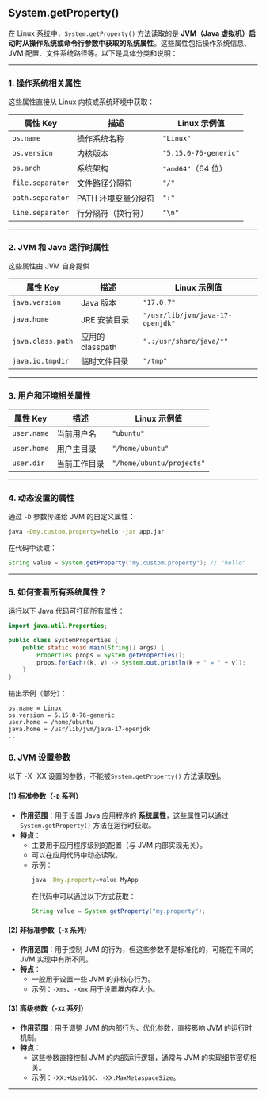 ## System.getProperty()
在 Linux 系统中，`System.getProperty()` 方法读取的是 **JVM（Java 虚拟机）启动时从操作系统或命令行参数中获取的系统属性**。这些属性包括操作系统信息、JVM 配置、文件系统路径等。以下是具体分类和说明：

---

### **1. 操作系统相关属性**
这些属性直接从 Linux 内核或系统环境中获取：

| **属性 Key**         | **描述**                          | **Linux 示例值**               |
|----------------------|----------------------------------|-------------------------------|
| `os.name`            | 操作系统名称                     | `"Linux"`                     |
| `os.version`         | 内核版本                         | `"5.15.0-76-generic"`         |
| `os.arch`            | 系统架构                         | `"amd64"`（64 位）            |
| `file.separator`     | 文件路径分隔符                   | `"/"`                         |
| `path.separator`     | PATH 环境变量分隔符              | `":"`                         |
| `line.separator`     | 行分隔符（换行符）               | `"\n"`                        |

---

### **2. JVM 和 Java 运行时属性**
这些属性由 JVM 自身提供：

| **属性 Key**         | **描述**                          | **Linux 示例值**               |
|----------------------|----------------------------------|-------------------------------|
| `java.version`       | Java 版本                        | `"17.0.7"`                    |
| `java.home`          | JRE 安装目录                     | `"/usr/lib/jvm/java-17-openjdk"` |
| `java.class.path`    | 应用的 classpath                 | `".:/usr/share/java/*"`        |
| `java.io.tmpdir`     | 临时文件目录                     | `"/tmp"`                      |

---

### **3. 用户和环境相关属性**
| **属性 Key**         | **描述**                          | **Linux 示例值**               |
|----------------------|----------------------------------|-------------------------------|
| `user.name`          | 当前用户名                       | `"ubuntu"`                    |
| `user.home`          | 用户主目录                       | `"/home/ubuntu"`              |
| `user.dir`           | 当前工作目录                     | `"/home/ubuntu/projects"`     |

---

### **4. 动态设置的属性**
通过 `-D` 参数传递给 JVM 的自定义属性：
```bash
java -Dmy.custom.property=hello -jar app.jar
```
在代码中读取：
```java
String value = System.getProperty("my.custom.property"); // "hello"
```

---

### **5. 如何查看所有系统属性？**
运行以下 Java 代码可打印所有属性：
```java
import java.util.Properties;

public class SystemProperties {
    public static void main(String[] args) {
        Properties props = System.getProperties();
        props.forEach((k, v) -> System.out.println(k + " = " + v));
    }
}
```
输出示例（部分）：
```
os.name = Linux
os.version = 5.15.0-76-generic
user.home = /home/ubuntu
java.home = /usr/lib/jvm/java-17-openjdk
...
```

### **6. JVM 设置参数**
以下 -X -XX 设置的参数，不能被`System.getProperty()` 方法读取到。
#### **(1) 标准参数（`-D` 系列）**
- **作用范围**：用于设置 Java 应用程序的 **系统属性**，这些属性可以通过 `System.getProperty()` 方法在运行时获取。
- **特点**：
  - 主要用于应用程序级别的配置（与 JVM 内部实现无关）。
  - 可以在应用代码中动态读取。
  - 示例：
    ```bash
    java -Dmy.property=value MyApp
    ```
    在代码中可以通过以下方式获取：
    ```java
    String value = System.getProperty("my.property");
    ```

#### **(2) 非标准参数（`-X` 系列）**
- **作用范围**：用于控制 JVM 的行为，但这些参数不是标准化的，可能在不同的 JVM 实现中有所不同。
- **特点**：
  - 一般用于设置一些 JVM 的非核心行为。
  - 示例：`-Xms`、`-Xmx` 用于设置堆内存大小。

#### **(3) 高级参数（`-XX` 系列）**
- **作用范围**：用于调整 JVM 的内部行为、优化参数，直接影响 JVM 的运行时机制。
- **特点**：
  - 这些参数直接控制 JVM 的内部运行逻辑，通常与 JVM 的实现细节密切相关。
  - 示例：`-XX:+UseG1GC`、`-XX:MaxMetaspaceSize`。

---